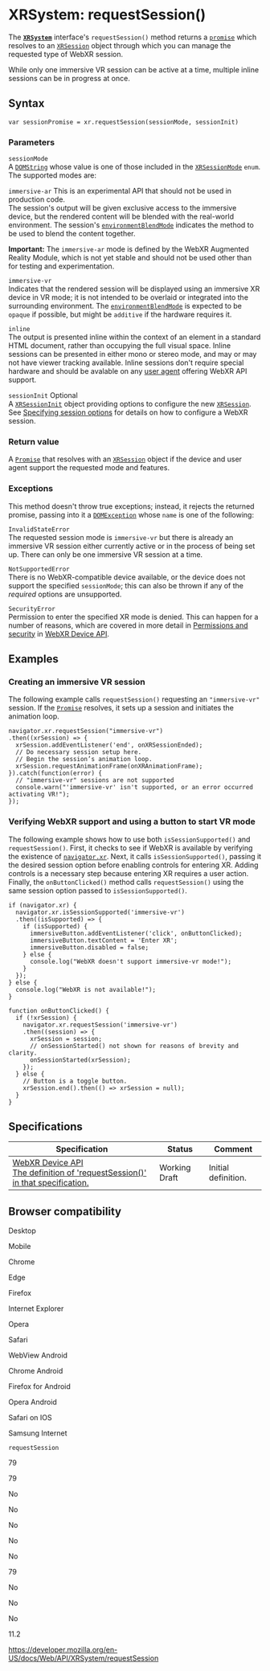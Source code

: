 XRSystem: requestSession()
==========================

The **[`XRSystem`](../xrsystem)** interface's `requestSession()` method returns a [`promise`](https://developer.mozilla.org/en-US/docs/Web/JavaScript/Reference/Global_Objects/Promise) which resolves to an [`XRSession`](../xrsession) object through which you can manage the requested type of WebXR session.

While only one immersive VR session can be active at a time, multiple inline sessions can be in progress at once.

Syntax
------

    var sessionPromise = xr.requestSession(sessionMode, sessionInit)

### Parameters

`sessionMode`  
A [`DOMString`](../domstring) whose value is one of those included in the [`XRSessionMode`](../xrsessionmode) `enum`. The supported modes are:

 `immersive-ar` <span class="icon experimental" viewbox="0 0 100 100" xmlns="http://www.w3.org/2000/svg" role="img"> This is an experimental API that should not be used in production code. </span>   
The session's output will be given exclusive access to the immersive device, but the rendered content will be blended with the real-world environment. The session's [`environmentBlendMode`](../xrsession/environmentblendmode) indicates the method to be used to blend the content together.

**Important:** The `immersive-ar` mode is defined by the WebXR Augmented Reality Module, which is not yet stable and should not be used other than for testing and experimentation.

`immersive-vr`  
Indicates that the rendered session will be displayed using an immersive XR device in VR mode; it is not intended to be overlaid or integrated into the surrounding environment. The [`environmentBlendMode`](../xrsession/environmentblendmode) is expected to be `opaque` if possible, but might be `additive` if the hardware requires it.

`inline`  
The output is presented inline within the context of an element in a standard HTML document, rather than occupying the full visual space. Inline sessions can be presented in either mono or stereo mode, and may or may not have viewer tracking available. Inline sessions don't require special hardware and should be avalable on any [user agent](https://developer.mozilla.org/en-US/docs/Glossary/User_agent) offering WebXR API support.

 `sessionInit` <span class="badge inline optional">Optional</span>   
A [`XRSessionInit`](../xrsessioninit) object providing options to configure the new [`XRSession`](../xrsession). See [Specifying session options](#specifying_session_options) for details on how to configure a WebXR session.

### Return value

A [`Promise`](https://developer.mozilla.org/en-US/docs/Web/JavaScript/Reference/Global_Objects/Promise) that resolves with an [`XRSession`](../xrsession) object if the device and user agent support the requested mode and features.

### Exceptions

This method doesn't throw true exceptions; instead, it rejects the returned promise, passing into it a [`DOMException`](../domexception) whose `name` is one of the following:

`InvalidStateError`  
The requested session mode is `immersive-vr` but there is already an immersive VR session either currently active or in the process of being set up. There can only be one immersive VR session at a time.

`NotSupportedError`  
There is no WebXR-compatible device available, or the device does not support the specified `sessionMode`; this can also be thrown if any of the *required* options are unsupported.

`SecurityError`  
Permission to enter the specified XR mode is denied. This can happen for a number of reasons, which are covered in more detail in [Permissions and security](#) in [WebXR Device API](../webxr_device_api).

Examples
--------

### Creating an immersive VR session

The following example calls `requestSession()` requesting an `"immersive-vr"` session. If the [`Promise`](https://developer.mozilla.org/en-US/docs/Web/JavaScript/Reference/Global_Objects/Promise) resolves, it sets up a session and initiates the animation loop.

    navigator.xr.requestSession("immersive-vr")
    .then((xrSession) => {
      xrSession.addEventListener('end', onXRSessionEnded);
      // Do necessary session setup here.
      // Begin the session’s animation loop.
      xrSession.requestAnimationFrame(onXRAnimationFrame);
    }).catch(function(error) {
      // "immersive-vr" sessions are not supported
      console.warn("'immersive-vr' isn't supported, or an error occurred activating VR!");
    });

### Verifying WebXR support and using a button to start VR mode

The following example shows how to use both `isSessionSupported()` and `requestSession()`. First, it checks to see if WebXR is available by verifying the existence of [`navigator.xr`](../navigator/xr). Next, it calls `isSessionSupported()`, passing it the desired session option before enabling controls for entering XR. Adding controls is a necessary step because entering XR requires a user action. Finally, the `onButtonClicked()` method calls `requestSession()` using the same session option passed to `isSessionSupported()`.

    if (navigator.xr) {
      navigator.xr.isSessionSupported('immersive-vr')
      .then((isSupported) => {
        if (isSupported) {
          immersiveButton.addEventListener('click', onButtonClicked);
          immersiveButton.textContent = 'Enter XR';
          immersiveButton.disabled = false;
        } else {
          console.log("WebXR doesn't support immersive-vr mode!");
        }
      });
    } else {
      console.log("WebXR is not available!");
    }

    function onButtonClicked() {
      if (!xrSession) {
        navigator.xr.requestSession('immersive-vr')
        .then((session) => {
          xrSession = session;
          // onSessionStarted() not shown for reasons of brevity and clarity.
          onSessionStarted(xrSession);
        });
      } else {
        // Button is a toggle button.
        xrSession.end().then(() => xrSession = null);
      }
    }

Specifications
--------------

<table><thead><tr class="header"><th>Specification</th><th>Status</th><th>Comment</th></tr></thead><tbody><tr class="odd"><td><a href="https://immersive-web.github.io/webxr/#dom-xrsystem-requestsession">WebXR Device API<br />
<span class="small">The definition of 'requestSession()' in that specification.</span></a></td><td><span class="spec-wd">Working Draft</span></td><td>Initial definition.</td></tr></tbody></table>

Browser compatibility
---------------------

Desktop

Mobile

Chrome

Edge

Firefox

Internet Explorer

Opera

Safari

WebView Android

Chrome Android

Firefox for Android

Opera Android

Safari on IOS

Samsung Internet

`requestSession`

79

79

No

No

No

No

No

79

No

No

No

11.2

<a href="https://developer.mozilla.org/en-US/docs/Web/API/XRSystem/requestSession" class="_attribution-link">https://developer.mozilla.org/en-US/docs/Web/API/XRSystem/requestSession</a>
